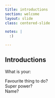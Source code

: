 ```yaml
---
title: introductions
section: welcome
layout: slide
class: centered-slide

notes: |
  :) 

---
```


## Introductions

What is your:

Favourite thing to do?<br>
Super power?<br>
Name?
